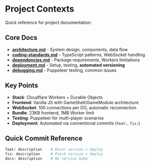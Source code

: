# Project Contexts

Quick reference for project documentation:

## Core Docs
- **[architecture.md](./architecture.md)** - System design, components, data flow
- **[coding-standards.md](./coding-standards.md)** - TypeScript patterns, WebSocket handling
- **[dependencies.md](./dependencies.md)** - Package requirements, Workers limitations
- **[deployment.md](./deployment.md)** - Setup, testing, **automated versioning**
- **[debugging.md](./debugging.md)** - Puppeteer testing, common issues

## Key Points
- **Stack**: Cloudflare Workers + Durable Objects
- **Frontend**: Vanilla JS with GameShell/GameModule architecture
- **WebSocket**: 100 connections per DO, automatic reconnection
- **Bundle**: 23KB frontend, 1MB Worker limit
- **Testing**: Puppeteer for multi-player scenarios
- **Deployment**: Automated via conventional commits (`feat:`, `fix:`)

## Quick Commit Reference
```bash
feat: description    # Minor version + deploy
fix: description     # Patch version + deploy
docs: description    # No version bump
```